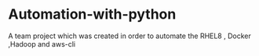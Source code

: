 # Automation-with-python
A team project which was created in order to automate the RHEL8 , Docker ,Hadoop and aws-cli 
